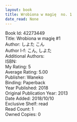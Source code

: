 ```yaml
---
layout: book
title: Wrobiona w magię  no. 1
date_read: None
---
```


Book Id: 42273449<br />
Title: Wrobiona w magię #1<br />
Author: しよた こん<br />
Author l-f: こん, しよた<br />
Additional Authors: <br />
ISBN: <br />
My Rating: 5<br />
Average Rating: 5.00<br />
Publisher: Waneko<br />
Binding: Paperback<br />
Year Published: 2018<br />
Original Publication Year: 2013<br />
Date Added: 2018/10/10<br />
Exclusive Shelf: read<br />
Read Count: 1<br />
Owned Copies: 0<br />

